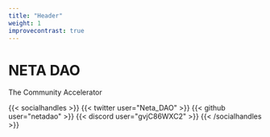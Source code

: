 ```yaml
---
title: "Header"
weight: 1
improvecontrast: true
---
```


# NETA DAO

The Community Accelerator

{{< socialhandles >}}
    {{< twitter user="Neta_DAO" >}}
    {{< github user="netadao" >}}
    {{< discord user="gvjC86WXC2" >}}
{{< /socialhandles >}}
